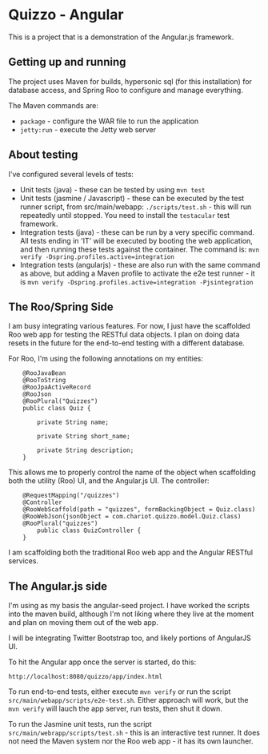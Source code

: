 # Quizzo - Angular

This is a project that is a demonstration of the Angular.js framework.

## Getting up and running

The project uses Maven for builds, hypersonic sql (for this installation) for database access, and Spring Roo to configure and manage everything.

The Maven commands are:

* `package` - configure the WAR file to run the application
* `jetty:run` - execute the Jetty web server

## About testing

I've configured several levels of tests:
* Unit tests (java) - these can be tested by using `mvn test`
* Unit tests (jasmine / Javascript) - these can be executed by the test
  runner script, from src/main/webapp: `./scripts/test.sh` - this will
run repeatedly until stopped. You need to install the `testacular` test
framework.
* Integration tests (java) - these can be run by a very specific
  command. All tests ending in 'IT' will be executed by booting the web
application, and then running these tests against the container. The
command is: `mvn verify -Dspring.profiles.active=integration`
* Integration tests (angularjs) - these are also run with the same
  command as above, but adding a Maven profile to activate the e2e test
runner - it is `mvn verify -Dspring.profiles.active=integration
-Pjsintegration`

## The Roo/Spring Side

I am busy integrating various features. For now, I just have the scaffolded Roo web app for testing the RESTful data objects. I plan on doing data resets in the future for the end-to-end testing with a different database.

For Roo, I'm using the following annotations on my entities:

        @RooJavaBean
        @RooToString
        @RooJpaActiveRecord
        @RooJson
        @RooPlural("Quizzes")
        public class Quiz {

            private String name;

            private String short_name;

            private String description;
        }

This allows me to properly control the name of the object when scaffolding both the utility (Roo) UI, and the Angular.js UI. The controller:


        @RequestMapping("/quizzes")
        @Controller
        @RooWebScaffold(path = "quizzes", formBackingObject = Quiz.class)
        @RooWebJson(jsonObject = com.chariot.quizzo.model.Quiz.class)
        @RooPlural("quizzes")
            public class QuizController {
        }

I am scaffolding both the traditional Roo web app and the Angular RESTful services.

## The Angular.js side

I'm using as my basis the angular-seed project. I have worked the scripts into the maven build, although I'm not liking where they live at the moment and plan on moving them out of the web app.

I will be integrating Twitter Bootstrap too, and likely portions of AngularJS UI.

To hit the Angular app once the server is started, do this:

    http://localhost:8080/quizzo/app/index.html

To run end-to-end tests, either execute `mvn verify` or run the script `src/main/webapp/scripts/e2e-test.sh`. Either approach will work, but the `mvn verify` will lauch the app server, run tests, then shut it down.

To run the Jasmine unit tests, run the script `src/main/webrapp/scripts/test.sh` - this is an interactive test runner. It does not need the Maven system nor the Roo web app - it has its own launcher.


